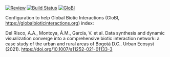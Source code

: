 [![Review](https://github.com/globalbioticinteractions/delrisco2021/actions/workflows/review.yml/badge.svg)](https://github.com/globalbioticinteractions/delrisco2021/actions) [![Build Status](https://travis-ci.com/globalbioticinteractions/delrisco2021.svg)](https://travis-ci.com/globalbioticinteractions/delrisco2021) [![GloBI](https://api.globalbioticinteractions.org/interaction.svg?accordingTo=globi:globalbioticinteractions/delrisco2021)](https://globalbioticinteractions.org/?accordingTo=globi:globalbioticinteractions/delrisco2021)

Configuration to help Global Biotic Interactions (GloBI, https://globalbioticinteractions.org) index: 

Del Risco, A.A., Montoya, Á.M., García, V. et al. Data synthesis and dynamic visualization converge into a comprehensive biotic interaction network: a case study of the urban and rural areas of Bogotá D.C.. Urban Ecosyst (2021). https://doi.org/10.1007/s11252-021-01133-3
